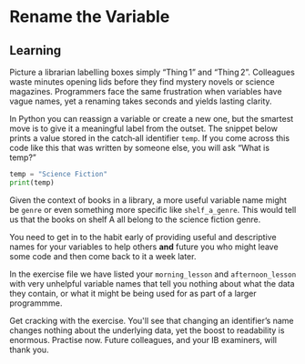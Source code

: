 # Rename the Variable
## Learning
Picture a librarian labelling boxes simply “Thing 1” and “Thing 2”. Colleagues waste minutes opening lids before they find mystery novels or science magazines. Programmers face the same frustration when variables have vague names, yet a renaming takes seconds and yields lasting clarity.

In Python you can reassign a variable or create a new one, but the smartest move is to give it a meaningful label from the outset. The snippet below prints a value stored in the catch‑all identifier `temp`. If you come across this code like this that was written by someone else, you will ask “What is temp?” 

```python
temp = "Science Fiction"
print(temp)
```

Given the context of books in a library, a more useful variable name might be `genre` or even something more specific like `shelf_a_genre`. This would tell us that the books on shelf A all belong to the science fiction genre.

You need to get in to the habit early of providing useful and descriptive names for your variables to help others **and** future you who might leave some code and then come back to it a week later.

In the exercise file we have listed your `morning_lesson` and `afternoon_lesson` with very unhelpful variable names that tell you nothing about what the data they contain, or what it might be being used for as part of a larger programmme.

Get cracking with the exercise. You'll see that changing an identifier’s name changes nothing about the underlying data, yet the boost to readability is enormous. Practise now. Future colleagues, and your IB examiners, will thank you.
